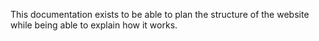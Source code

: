 This documentation exists to be able to plan the structure of the website while being able to explain how it works.


